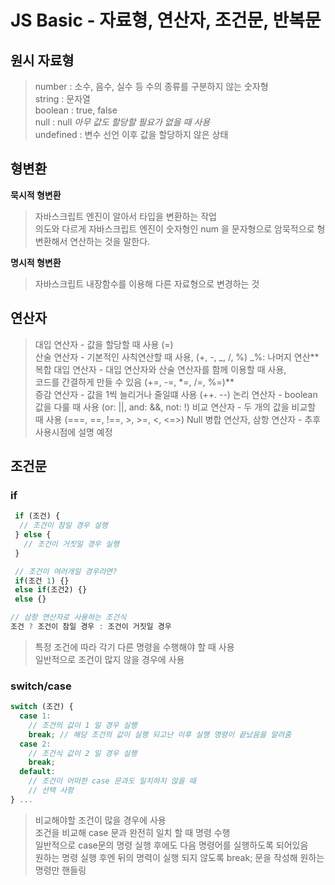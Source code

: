 # JS Basic - 자료형, 연산자, 조건문, 반복문

## 원시 자료형

> number : 소수, 음수, 실수 등 수의 종류를 구분하지 않는 숫자형  
> string : 문자열  
> boolean : true, false  
> null : null _아무 값도 할당할 필요가 없을 때 사용_  
> undefined : 변수 선언 이후 값을 할당하지 않은 상태

## 형변환

**묵시적 형변환**

> 자바스크립트 엔진이 알아서 타입을 변환하는 작업  
> 의도와 다르게 자바스크립트 엔진이 숫자형인 num 을 문자형으로 암묵적으로 형변환해서 연산하는 것을 말한다.

**명시적 형변환**

> 자바스크립트 내장함수를 이용해 다른 자료형으로 변경하는 것

## 연산자

> 대입 연산자 - 값을 할당할 때 사용 (=)  
> 산술 연산자 - 기본적인 사칙연산할 때 사용, (+, -, _, /, %) _%: 나머지 연산**  
> 복합 대입 연산자 - 대입 연산자와 산술 연산자를 함께 이용할 때 사용,  
>  코드를 간결하게 만들 수 있음 (+=, -=, \*=, /=, %=)**  
> 증감 연산자 - 값을 1씩 늘리거나 줄일떄 사용 (++. --)
> 논리 연산자 - boolean 값을 다룰 때 사용 (or: ||, and: &&, not: !)
> 비교 연산자 - 두 개의 값을 비교할 때 사용 (===, ==, !==, >, >=, <, <=>)
> Null 병합 연산자, 삼항 연산자 - 추후 사용시점에 설명 예정

## 조건문

### if

```javascript
 if (조건) {
  // 조건이 참일 경우 실행
 } else {
   // 조건이 거짓일 경우 실행
 }

 // 조건이 여러개일 경우라면?
 if(조건 1) {}
 else if(조건2) {}
 else {}

// 삼항 연산자로 사용하는 조건식
조건 ? 조건이 참일 경우 : 조건이 거짓일 경우
```

> 특정 조건에 따라 각기 다른 명령을 수행해야 할 때 사용  
> 일반적으로 조건이 많지 않을 경우에 사용

### switch/case

```javascript
switch (조건) {
  case 1:
    // 조건의 값이 1 일 경우 실행
    break; // 해당 조건의 값이 실행 되고난 이후 실행 명령이 끝났음을 알려줌
  case 2:
    // 조건식 값이 2 일 경우 실행
    break;
  default:
    // 조건이 어떠한 case 문과도 일치하지 않을 때
    // 선택 사항
} ...
```

> 비교해야할 조건이 많을 경우에 사용  
> 조건을 비교해 case 문과 완전히 일치 할 때 명령 수행  
> 일반적으로 case문의 명령 실행 후에도 다음 명령어를 실행하도록 되어있음  
> 원하는 명령 실행 후엔 뒤의 명력이 실행 되지 않도록 break; 문을 작성해 원하는 명령만 핸들링
